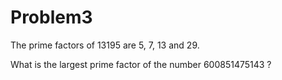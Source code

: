  # Problem3

The prime factors of 13195 are 5, 7, 13 and 29.

What is the largest prime factor of the number 600851475143 ?
